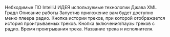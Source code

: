 Небходимые ПО
IntelliJ ИДЕЯ
используемые технологии
Джава
XML
Градл
Описание работы
Запустив приложение вам будет доступно меню плеера радио. Кнопка истории треков, при которой отображается история проигрываемых треков. Кнопка включения/паузы треков с радио. Время проигрывания трека. Название трека и исполнителя.
